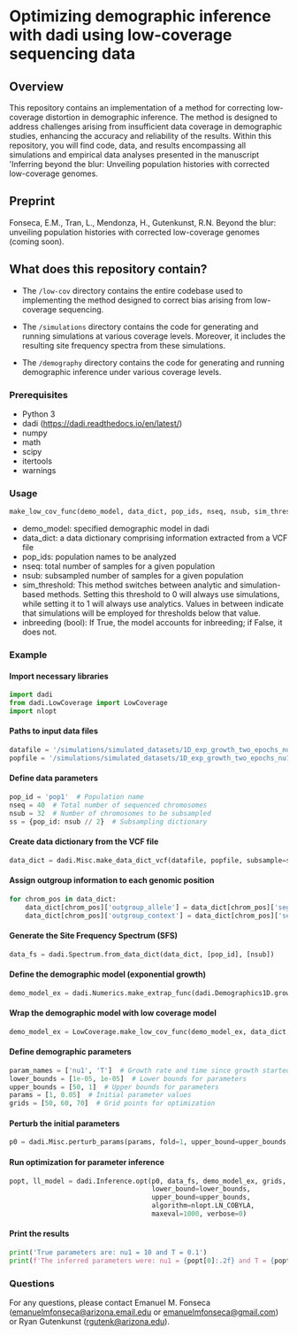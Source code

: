# Optimizing demographic inference with dadi using low-coverage sequencing data

## Overview

This repository contains an implementation of a method for correcting low-coverage distortion in demographic inference. The method is designed to address challenges arising from insufficient data coverage in demographic studies, enhancing the accuracy and reliability of the results. Within this repository, you will find code, data, and results encompassing all simulations and empirical data analyses presented in the manuscript 'Inferring beyond the blur: Unveiling population histories with corrected low-coverage genomes.

## Preprint

Fonseca, E.M., Tran, L., Mendonza, H., Gutenkunst, R.N. Beyond the blur: unveiling population histories with corrected low-coverage genomes (coming soon).

## What does this repository contain?

 - The `/low-cov` directory contains the entire codebase used to implementing the method designed to correct bias arising from low-coverage sequencing.
 
 -  The `/simulations` directory contains the code for generating and running simulations at various coverage levels. Moreover, it includes the resulting site frequency spectra from these simulations.

 -  The `/demography` directory contains the code for generating and running demographic inference under various coverage levels.

### Prerequisites

- Python 3
- dadi (https://dadi.readthedocs.io/en/latest/)
- numpy
- math
- scipy
- itertools
- warnings

### Usage

```python
make_low_cov_func(demo_model, data_dict, pop_ids, nseq, nsub, sim_threshold, inbreeding)
```

- demo_model: specified demographic model in dadi
- data_dict: a data dictionary comprising information extracted from a VCF file
- pop_ids: population names to be analyzed
- nseq: total number of samples for a given population
- nsub: subsampled number of samples for a given population
- sim_threshold: This method switches between analytic and simulation-based methods. Setting this threshold to 0 will always use simulations, while setting it to 1 will always use analytics. Values in between indicate that simulations will be employed for thresholds below that value.
- inbreeding (bool): If True, the model accounts for inbreeding; if False, it does not.
### Example

#### Import necessary libraries
```python
import dadi
from dadi.LowCoverage import LowCoverage
import nlopt
```

#### Paths to input data files
```python
datafile = '/simulations/simulated_datasets/1D_exp_growth_two_epochs_nu1_10_T1_0.1/heterogeneous_coverage/coverage_3/VCF_files_gatk/gatk_Replicate_1_filtered.vcf'
popfile = '/simulations/simulated_datasets/1D_exp_growth_two_epochs_nu1_10_T1_0.1/heterogeneous_coverage/coverage_3/VCF_files_gatk/popfile.txt'
```

#### Define data parameters
```python
pop_id = 'pop1'  # Population name
nseq = 40  # Total number of sequenced chromosomes
nsub = 32  # Number of chromosomes to be subsampled
ss = {pop_id: nsub // 2}  # Subsampling dictionary
```

#### Create data dictionary from the VCF file
```python
data_dict = dadi.Misc.make_data_dict_vcf(datafile, popfile, subsample=ss)
```

#### Assign outgroup information to each genomic position
```python
for chrom_pos in data_dict:
    data_dict[chrom_pos]['outgroup_allele'] = data_dict[chrom_pos]['segregating'][0]
    data_dict[chrom_pos]['outgroup_context'] = data_dict[chrom_pos]['segregating'][0]
```

#### Generate the Site Frequency Spectrum (SFS)
```python
data_fs = dadi.Spectrum.from_data_dict(data_dict, [pop_id], [nsub])
```

#### Define the demographic model (exponential growth)
```python
demo_model_ex = dadi.Numerics.make_extrap_func(dadi.Demographics1D.growth)
```

#### Wrap the demographic model with low coverage model
```python
demo_model_ex = LowCoverage.make_low_cov_func(demo_model_ex, data_dict, data_fs.pop_ids, [nseq], [nsub], sim_threshold=1e-2, inbreeding=False)
```

#### Define demographic parameters
```python
param_names = ['nu1', 'T']  # Growth rate and time since growth started
lower_bounds = [1e-05, 1e-05]  # Lower bounds for parameters
upper_bounds = [50, 1]  # Upper bounds for parameters
params = [1, 0.05]  # Initial parameter values
grids = [50, 60, 70]  # Grid points for optimization
```

#### Perturb the initial parameters
```python
p0 = dadi.Misc.perturb_params(params, fold=1, upper_bound=upper_bounds, lower_bound=lower_bounds)
```

#### Run optimization for parameter inference
```python
popt, ll_model = dadi.Inference.opt(p0, data_fs, demo_model_ex, grids,
                                    lower_bound=lower_bounds,
                                    upper_bound=upper_bounds,
                                    algorithm=nlopt.LN_COBYLA,
                                    maxeval=1000, verbose=0)
```

#### Print the results
```python
print('True parameters are: nu1 = 10 and T = 0.1')
print(f'The inferred parameters were: nu1 = {popt[0]:.2f} and T = {popt[1]:.2f}')
```

### Questions

For any questions, please contact Emanuel M. Fonseca (emanuelmfonseca@arizona.email.edu or emanuelmfonseca@gmail.com) or Ryan Gutenkunst (rgutenk@arizona.edu).


